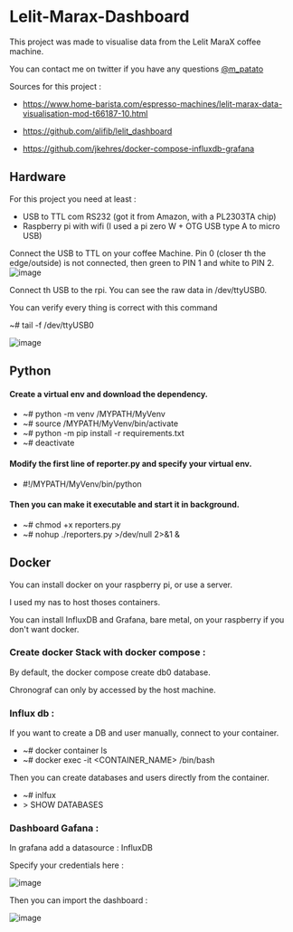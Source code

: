 # Lelit-Marax-Dashboard
This project was made to visualise data from the Lelit MaraX coffee machine.

You can contact me on twitter if you have any questions [@m_patato](https://twitter.com/M_Patato)

Sources for this project :

- https://www.home-barista.com/espresso-machines/lelit-marax-data-visualisation-mod-t66187-10.html

- https://github.com/alifib/lelit_dashboard

- https://github.com/jkehres/docker-compose-influxdb-grafana

## Hardware 

For this project you need at least :
- USB to TTL com RS232 (got it from Amazon, with a PL2303TA chip)
- Raspberry pi with wifi (I used a pi zero W + OTG USB type A to micro USB)

Connect the USB to TTL on your coffee Machine. Pin 0 (closer th the edge/outside) is not connected, then green to PIN 1 and white to PIN 2.
![image](https://user-images.githubusercontent.com/62135577/209440068-4e53648a-7fcc-4596-91ef-93a80424e6cf.png)

Connect th USB to the rpi. You can see the raw data in /dev/ttyUSB0.

You can verify every thing is correct with this command 


~# tail -f /dev/ttyUSB0

![image](https://user-images.githubusercontent.com/62135577/209440164-f714c4de-7c29-4a78-86d9-3020a155485c.png)

## Python 

#### Create a virtual env and download the dependency.

- ~# python -m venv /MYPATH/MyVenv
- ~# source /MYPATH/MyVenv/bin/activate
- ~# python -m pip install -r requirements.txt
- ~# deactivate

#### Modify the first line of reporter.py and specify your virtual env.
- #!/MYPATH/MyVenv/bin/python

#### Then you can make it executable and start it in background.
- ~# chmod +x reporters.py 
- ~# nohup ./reporters.py >/dev/null 2>&1 &

## Docker

You can install docker on your raspberry pi, or use a server.

I used my nas to host thoses containers.

You can install InfluxDB and Grafana, bare metal, on your raspberry if you don't want docker. 


### Create docker Stack with docker compose :

By default, the docker compose create db0 database.

Chronograf can only by accessed by the host machine.

### Influx db : 

If you want to create a DB and user manually, connect to your container.
- ~# docker container ls
- ~# docker exec -it <CONTAINER_NAME> /bin/bash


Then you can create databases and users directly from the container.
- ~# inlfux
- \> SHOW DATABASES

### Dashboard Gafana :

In grafana add a datasource : InfluxDB

Specify your credentials here : 

![image](https://user-images.githubusercontent.com/62135577/209438914-1b1ca26f-ae94-4c36-ab8f-42a8e3cd4b77.png)

Then you can import the dashboard : 

![image](https://user-images.githubusercontent.com/62135577/209438413-c6101bad-1012-4434-9827-6914426d5544.png)
